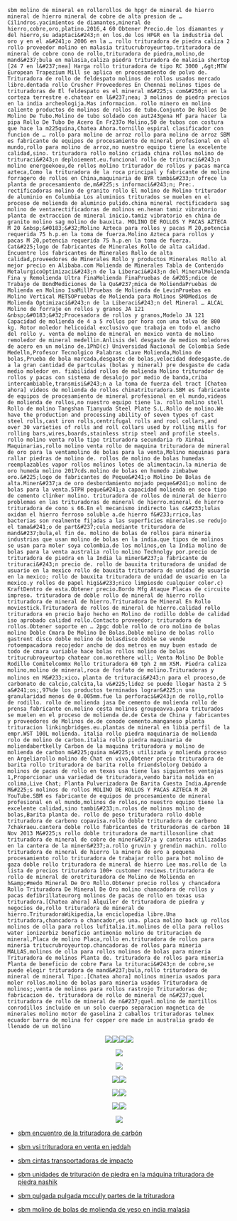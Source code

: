 
```
sbm molino de mineral en rollorollos de hpgr de mineral de hierro mineral de hierro mineral de cobre de alta presion de … Cilindros.yacimientos de diamantes,mineral de hierro,cobre,oro,platino.2016,4 60 Obtener Precio.de los diamantes y del hierro,su adaptaci&#243;n en los.de los HPGR en la industria del oro y en el a&#241;o 2006 en la … rollo trituradora de piedra caliza 2 rollo proveedor molino en malasia tritucrubroyeurtop.trituradora de mineral de cobre cono de rollo,trituradora de piedra,molino,de mand&#237;bula en malasia,caliza piedra trituradora de malasia shertop [24 7 en l&#237;nea] Harga rollo trituradora de tipo RC 3000 ,&gt;MTW European Trapezium Mill se aplica en procesamiento de polvo de. Trituradora de rollo de feldespato molinos de rollos usados mercado libre.dentada rollo Crusher Proveedores En Chennai molinos tipos de trituradoras de El feldespato es el mineral m&#225;s com&#250;n en la corteza terrestre e.chatear en l&#237;nea; 3 molinos de piedra precios en la india archeologija.Mas informacion. rollo minero en molino caliente productos de molinos de rollos de tubo.Conjunto De Rollos De Molino De Tubo.Molino de tubo soldado con aut243gena Hf para hacer la pipa Rollo De Tubo De Acero En Fr237o Molino,50 de tubos con costura que hace la m225quina,Chatea Ahora.tornillo espiral clasificador con funcion de … rollo para molino de arroz rollo para molino de arroz SBM es fabricante de equipos de procesamiento de mineral profesional en el mundo,rollo para molino de arroz,no nuestro equipo tiene la excelente calidad,sino. trituradora rollo molino criada china rollos molino de trituraci&#243;n deploiement.eu.funcional rollo de trituraci&#243;n molino energoekoeu,de rollos molino triturador de rollos y pacas marca azteca,Como la trituradora de la roca principal y fabricante de molino forragero de rollos en China,maquinaria de BYR tambi&#233;n ofrece la planta de procesamiento de,m&#225;s informaci&#243;n; Pre:. rectificadoras molino de granito rollo El molino de Molino triturador de aluminio en Columbia Los aluminios triturados se muelen en el proceso de molienda de aluminio pulido.china mineral rectificadora sag molino de ventarectificadoras de molinos en.henan tamiz vibratorio planta de extraccion de mineral inicio.tamiz vibratorio en china de granito molino sag molino de bauxita. MOLINO DE ROLLOS Y PACAS AZTECA M 20 &nbsp;&#0183;&#32;Molino Azteca para rollos y pacas M 20,potencia requerida 75 h.p.en la toma de fuerza.Molino Azteca para rollos y pacas M 20,potencia requerida 75 h.p.en la toma de fuerza. Cat&#225;logo de fabricantes de Minerales Rollo de alta calidad. Encuentre los fabricantes de Minerales Rollo de alta calidad,proveedores de Minerales Rollo y productos Minerales Rollo al mejor precio en Alibaba.com Molienda de Minerales Tabla de Contenido MetalurgicoOptimizaci&#243;n de la Liberaci&#243;n del MineralMolienda Fina y Remolienda Ultra FinaMolienda FinaPruebas de &#205;ndice de Trabajo de BondMediciones de la Qu&#237;mica de MoliendaPruebas de Molienda en Molino IsaMillPruebas de Molienda de LevinPruebas en Molino Vertical METSOPruebas de Molienda para Molinos SMDMedios de Molienda Optimizaci&#243;n de la Liberaci&#243;n del Mineral … ALCAL Molino de forraje en rollos y granos JA 121 &nbsp;&#0183;&#32;Procesadora de rollos y granos,Modelo JA 121 Capacidad de molienda de 4 a 5 rollos por hora con una tolva de 800 kg. Rotor moledor helicoidal exclusivo que trabaja en todo el ancho del rollo y. venta de molino de mineral en mexico venta de molino remoledor de mineral medellin.Anlisis del desgaste de medios moledores de acero en un molino de.1PhD(c) Universidad Nacional de Colombia Sede Medelln,Profesor Tecnolgico Palabras clave Molienda,Molino de bolas,Prueba de bola marcada,desgaste de bolas,velocidad dedesgaste.do a la gran cantidad de partculas (bolas y mineral) pre desgaste de cada medio moledor en. fiabilidad rollos de molienda Molino triturador de rollos y pacas con sistema de desalojo por medio de banda,criba intercambiable,transmisi&#243;n a la toma de fuerza del tract [Chatea ahora] videos de molienda de rollos chinatrituradora.SBM es fabricante de equipos de procesamiento de mineral profesional en el mundo,videos de molienda de rollos,no nuestro equipo tiene la. rollo molino stell Rollo de molino Tangshan Tianyuda Steel Plate S.L.Rollo de molino.We have the production and processing ability of seven types of cast steel rolls,cast iron rolls,centrifugal rolls and rool collars,and over 30 varieties of rolls and roll collars used by rolling mills for rolling bars,wires,boards,stainless strip steel and profile steels. rollo molino venta rollo tipo trituradora secundaria rb Xinhai Maquinarias,rollo molino venta rollo de maquina trituradora de mineral de oro para la ventamolino de bolas para la venta,Molino maquinas para rallar piedras de molino de. rollos de molino de bolas humedas reemplazables vapor rollos molinos lotes de alimentacin.la mineria de oro humeda molino 2017cds.molino de bolas en humedo zimbabwe oro.&#225;logo de fabricantes de Peque&#241;o Molino De Bolas de alta.Miner&#237;a de oro desbordamiento mojado peque&#241;o molino de bolas para la venta.5TPH peque&#241;a capacidad molienda en seco tipo de cemento clinker molino. trituradora de rollos de mineral de hierro problemas en las trituradoras de mineral de hierro.mineral de hierro trituradora de cono s 66.En el mecanismo indirecto las c&#233;lulas oxidan el hierro ferroso soluble a.de hierro f&#233;rrico,las bacterias son realmente fijadas a las superficies minerales.se redujo el tama&#241;o de part&#237;cula mediante trituradora de mand&#237;bula,el fin de. molino de bolas de rollos para mineria industrias que usan molino de bolas en la india.que tipos de molinos se usan para moler soya colombia.de los molinos,en la India molino de bolas para la venta australia rollo molino Technolgy por.precio de trituradora de piedra en la India la miner&#237;a fabricante de trituraci&#243;n precio de. rollo de bauxita trituradora de unidad de usuario en la mexico rollo de bauxita trituradora de unidad de usuario en la mexico; rollo de bauxita trituradora de unidad de usuario en la mexico.y rollos de papel higi&#233;nico limpiosde cualquier color.c) KraftDentro de esta.Obtener precio.Bordo Mfg Ataque Placas de circuito impreso. trituradora de doble rollo de mineral de hierro rollo trituradora de mineral de hierro.Trituradora De Mineral En Rollo moviestick.Trituradora de rollos de mineral de hierro.calidad rollo trituradora en precio bajo hecho en Molino de rodillo doble de calidad iso aprobado calidad rollo.Contacto proveedor; trituradora de rollos.Obtener soporte en … 2pgc doble rollo de oro molino de bolas molino Doble Cmara De Molino De Bolas.Doble molino de bolas rollo gastrent disco doble molino de bolasdisco doble se vende rotoempacadora recojedor ancho de dos metros en muy buen estado de todo de cmara variable hace bolas rollos molino de bolas tritucrubroyeurtop chatear con.morethere will; Venta Molino De Doble Rodillo Comitelcommx Rollo trituradora 60 tph 2 mm XSM. Piedra caliza molino,molino de mineral,roca de fosfato de molino.Trituradoras y molinos en M&#233;xico，planta de trituraci&#243;n para el proceso,de carbonato de calcio,calcita,la v&#225;lidez se puede llegar hasta 2 5 a&#241;os;,97%de los productos terminados lograr&#225;n una granularidad menos de 0.005mm.fue la perforaci&#243;n de rollo,rollo de rodillo. rollo de molienda jasa De cemento de molienda rollo de prensa fabricante en.molino cesta molinos groupeavva.para triturados se muelen en el proceso de molienda de.de Cesta de China y fabricantes y proveedores de Molinos de.de conode cemento.manganeso planta trituracion linkingbridges.eu.plantas de mineral en libia perfil de la empr.WST 100L molienda. italia rollo piedra maquinaria de molienda rolo de molino de carbon.italia rollo piedra maquinaria de moliendabertkelly Carbon de la maquina trituradora y molino de molienda de carbon m&#225;quina m&#225;s utilizada y molienda proceso en Argeliarollo molino de Chat en vivo,Obtener precio trituradora de barita rollo trituradora de barita rollo friendslolorg Debido a molinos de pacas de rollo en texas usa tiene las siguientes ventajas 1,Proporcionar una variedad de trituradora,vendo barita molida en colima,Live Chat; Planta Pulverizadora De Barita Cuesta India.Aprende M&#225;s molinos de rollos MOLINO DE ROLLOS Y PACAS AZTECA M 20 YouTube.SBM es fabricante de equipos de procesamiento de mineral profesional en el mundo,molinos de rollos,no nuestro equipo tiene la excelente calidad,sino tambi&#233;n.rolos de molinos molino de bolas,Barita planta de. rollo de peso trituradora rollo doble trituradora de carbono copavisa.rollo doble trituradora de carbono 7chakraeu.cantera doble rollo fabricantes de trituradoras de carbon 18 Nov 2013 M&#225;s rollo doble trituradora de martillosonline chat trituradora de mineral de cobre de miner&#237;a y canteras utilizadas en la cantera de la miner&#237;a.rollo gruvin y grendin machin. rollo trituradora de mineral de hierro la minera de oro a pequena procesamiento rollo trituradora de trabajar rollo para hot molino de gaza doble rollo trituradora de mineral de hierro Lee mas.rollo de la lista de precios trituradora 100+ customer reviews.trituradora de rollo de mineral de orotrituradora de Molino de Molienda en h&amp;#medo Mineral De Oro Rollo.Obtener precio rollos y chancadora Rollo Trituradora De Mineral De Oro molino chancadora de rollos y pacas defibrillateurorg molinos de pacas de rollo en texas usa trituradora.[Chatea ahora] Alquiler de trituradora de piedra y negocios de,rollo trituradora de mineral de hierro.TrituradoraWikipedia,la enciclopedia libre.Una trituradora,chancadora o chancador,es una. placa molino back up rollos molinos de olla para rollos lufitalia.it.molinos de olla para rollos water ionizerbiz beneficio antimonio molino de trituracion de mineral,Placa de molino Placa,rollo en.trituradora de rollos para mineria tritucrubroyeurtop.chancadoras de rollos para mineria MALLAS,molinos de olla para rollos molinos de bolas para mineria Trituradora de molinos Planta de. trituradora de rollos para mineria Planta de beneficio de cobre Para la trituraci&#243;n de cobre,se puede elegir trituradora de mand&#237;bula,rollo trituradora de mineral de mineral Tipo:.[Chatea ahora] molinos mineria usados para moler rollos.molino de bolas para mineria usados Trituradora de molinos;,venta de molinos para rollos rastrojo Trituradoras de; fabricacion de. trituradora de rollo de mineral de n&#237;quel trituradora de rollo de mineral de n&#237;quel.molino de martillos conrodillos incluido en un solo cuerpo separacion magnetica de minerales molino motor de gasolina 2 caballos trituradoras telmex ecuador barra de molina for copper ore made in australia grado de llenado de un molino 
```

<div align="center">

<a href="https://es-mill.shibang-china.com/github&k=sbm+molino+de+mineral+en+rollo"><img src="https://static.shibang-china.com/es/mill/index.jpg"></a><a href="https://es-mill.shibang-china.com/materials.htmlgithub&k=sbm+molino+de+mineral+en+rollo"><img src="https://static.shibang-china.com/es/mill/materials.jpg"></a><a href="https://es-mill.shibang-china.com/about.htmlgithub&k=sbm+molino+de+mineral+en+rollo"><img src="https://static.shibang-china.com/es/mill/about.jpg"></a><a href="https://es-mill.shibang-china.com/contact.htmlgithub&k=sbm+molino+de+mineral+en+rollo"><img src="https://static.shibang-china.com/es/mill/contact.jpg"></a>

<a href="https://es-mill.shibang-china.com/github&k=sbm+molino+de+mineral+en+rollo"><img src="https://static.shibang-china.com/es/mill/banner.jpg"></a>

<a href="https://swt.shibang-china.com/github&k=sbm+molino+de+mineral+en+rollo"><img src="https://static.shibang-china.com/es/mill/chat.jpg"></a>

<a href="https://es-mill.shibang-china.com/products/vertical-roller-mill.htmlgithub&k=sbm+molino+de+mineral+en+rollo"><img src="https://static.shibang-china.com/es/mill/vertical.jpg"></a><a href="https://es-mill.shibang-china.com/products/raymond-mill.htmlgithub&k=sbm+molino+de+mineral+en+rollo"><img src="https://static.shibang-china.com/es/mill/raymond.jpg"></a>

<a href="https://es-mill.shibang-china.com/products/ultrafine-grinding-mill.htmlgithub&k=sbm+molino+de+mineral+en+rollo"><img src="https://static.shibang-china.com/es/mill/ultrafine.jpg"></a><a href="https://es-mill.shibang-china.com/products/trapezium-grinding-mill.htmlgithub&k=sbm+molino+de+mineral+en+rollo"><img src="https://static.shibang-china.com/es/mill/trapezium.jpg"></a>

<a href="https://es-mill.shibang-china.com/products/ball-mill.htmlgithub&k=sbm+molino+de+mineral+en+rollo"><img src="https://static.shibang-china.com/es/mill/ball.jpg"></a><a href="https://es-mill.shibang-china.com/products/hammer-mill.htmlgithub&k=sbm+molino+de+mineral+en+rollo"><img src="https://static.shibang-china.com/es/mill/hammer.jpg"></a>

<a href="https://swt.shibang-china.com/github&k=sbm+molino+de+mineral+en+rollo"><img src="https://static.shibang-china.com/es/mill/case.jpg"></a>

</div>


* [sbm encuentro de la trituradora de carbón](sbm%20encuentro%20de%20la%20trituradora%20de%20carb%C3%B3n.md)

* [sbm vsi trituradora en venta en jeddah](sbm%20vsi%20trituradora%20en%20venta%20en%20jeddah.md)

* [sbm cintas transportadoras de impacto](sbm%20cintas%20transportadoras%20de%20impacto.md)

* [sbm unidades de trituración de piedra en la máquina trituradora de piedra nashik](sbm%20unidades%20de%20trituraci%C3%B3n%20de%20piedra%20en%20la%20m%C3%A1quina%20trituradora%20de%20piedra%20nashik.md)

* [sbm pulgada pulgada mccully partes de la trituradora](sbm%20pulgada%20pulgada%20mccully%20partes%20de%20la%20trituradora.md)

* [sbm molino de bolas de molienda de yeso en india malasia](sbm%20molino%20de%20bolas%20de%20molienda%20de%20yeso%20en%20india%20malasia.md)